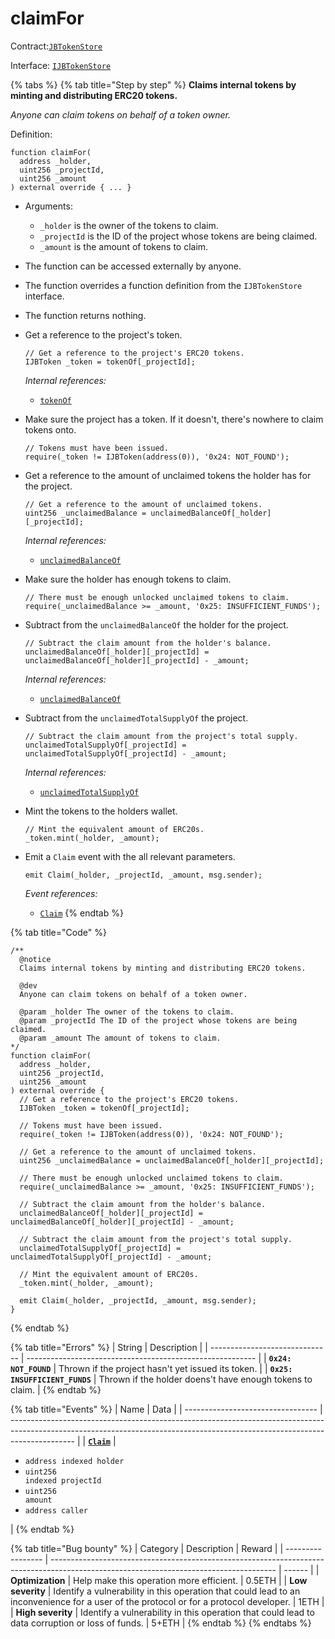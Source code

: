 # claimFor

Contract:[`JBTokenStore`](../)​‌

Interface: [`IJBTokenStore`](../../../interfaces/ijbtokenstore.md)

{% tabs %}
{% tab title="Step by step" %}
**Claims internal tokens by minting and distributing ERC20 tokens.**

_Anyone can claim tokens on behalf of a token owner._

Definition:

```solidity
function claimFor(
  address _holder,
  uint256 _projectId,
  uint256 _amount
) external override { ... }
```

* Arguments:
  * `_holder` is the owner of the tokens to claim.
  * `_projectId` is the ID of the project whose tokens are being claimed.
  * `_amount` is the amount of tokens to claim.
* The function can be accessed externally by anyone.
* The function overrides a function definition from the `IJBTokenStore` interface.
* The function returns nothing.
*   Get a reference to the project's token.

    ```solidity
    // Get a reference to the project's ERC20 tokens.
    IJBToken _token = tokenOf[_projectId];
    ```

    _Internal references:_

    * [`tokenOf`](../properties/tokenof.md)
*   Make sure the project has a token. If it doesn't, there's nowhere to claim tokens onto.

    ```solidity
    // Tokens must have been issued.
    require(_token != IJBToken(address(0)), '0x24: NOT_FOUND');
    ```
*   Get a reference to the amount of unclaimed tokens the holder has for the project.

    ```solidity
    // Get a reference to the amount of unclaimed tokens.
    uint256 _unclaimedBalance = unclaimedBalanceOf[_holder][_projectId];
    ```

    _Internal references:_

    * [`unclaimedBalanceOf`](../properties/unclaimedbalanceof.md)
*   Make sure the holder has enough tokens to claim.

    ```solidity
    // There must be enough unlocked unclaimed tokens to claim.
    require(_unclaimedBalance >= _amount, '0x25: INSUFFICIENT_FUNDS');
    ```
*   Subtract from the `unclaimedBalanceOf` the holder for the project.

    ```solidity
    // Subtract the claim amount from the holder's balance.
    unclaimedBalanceOf[_holder][_projectId] = unclaimedBalanceOf[_holder][_projectId] - _amount;
    ```

    _Internal references:_

    * [`unclaimedBalanceOf`](../properties/unclaimedbalanceof.md)
*   Subtract from the `unclaimedTotalSupplyOf` the project.

    ```solidity
    // Subtract the claim amount from the project's total supply.
    unclaimedTotalSupplyOf[_projectId] = unclaimedTotalSupplyOf[_projectId] - _amount;
    ```

    _Internal references:_

    * [`unclaimedTotalSupplyOf`](../properties/unclaimedtotalsupplyof.md)
*   Mint the tokens to the holders wallet.

    ```solidity
    // Mint the equivalent amount of ERC20s.
    _token.mint(_holder, _amount);
    ```
*   Emit a `Claim` event with the all relevant parameters.

    ```solidity
    emit Claim(_holder, _projectId, _amount, msg.sender);
    ```

    _Event references:_

    * [`Claim`](../events/claim.md)
{% endtab %}

{% tab title="Code" %}
```solidity
/**
  @notice 
  Claims internal tokens by minting and distributing ERC20 tokens.

  @dev
  Anyone can claim tokens on behalf of a token owner.

  @param _holder The owner of the tokens to claim.
  @param _projectId The ID of the project whose tokens are being claimed.
  @param _amount The amount of tokens to claim.
*/
function claimFor(
  address _holder,
  uint256 _projectId,
  uint256 _amount
) external override {
  // Get a reference to the project's ERC20 tokens.
  IJBToken _token = tokenOf[_projectId];

  // Tokens must have been issued.
  require(_token != IJBToken(address(0)), '0x24: NOT_FOUND');

  // Get a reference to the amount of unclaimed tokens.
  uint256 _unclaimedBalance = unclaimedBalanceOf[_holder][_projectId];

  // There must be enough unlocked unclaimed tokens to claim.
  require(_unclaimedBalance >= _amount, '0x25: INSUFFICIENT_FUNDS');

  // Subtract the claim amount from the holder's balance.
  unclaimedBalanceOf[_holder][_projectId] = unclaimedBalanceOf[_holder][_projectId] - _amount;

  // Subtract the claim amount from the project's total supply.
  unclaimedTotalSupplyOf[_projectId] = unclaimedTotalSupplyOf[_projectId] - _amount;

  // Mint the equivalent amount of ERC20s.
  _token.mint(_holder, _amount);

  emit Claim(_holder, _projectId, _amount, msg.sender);
}
```
{% endtab %}

{% tab title="Errors" %}
| String                         | Description                                               |
| ------------------------------ | --------------------------------------------------------- |
| **`0x24: NOT_FOUND`**          | Thrown if the project hasn't yet issued its token.        |
| **`0x25: INSUFFICIENT_FUNDS`** | Thrown if the holder doens't have enough tokens to claim. |
{% endtab %}

{% tab title="Events" %}
| Name                              | Data                                                                                                                                                                         |
| --------------------------------- | ---------------------------------------------------------------------------------------------------------------------------------------------------------------------------- |
| [**`Claim`**](../events/claim.md) | <ul><li><code>address indexed holder</code></li><li><code>uint256 indexed projectId</code></li><li><code>uint256 amount</code></li><li><code>address caller</code></li></ul> |
{% endtab %}

{% tab title="Bug bounty" %}
| Category          | Description                                                                                                                            | Reward |
| ----------------- | -------------------------------------------------------------------------------------------------------------------------------------- | ------ |
| **Optimization**  | Help make this operation more efficient.                                                                                               | 0.5ETH |
| **Low severity**  | Identify a vulnerability in this operation that could lead to an inconvenience for a user of the protocol or for a protocol developer. | 1ETH   |
| **High severity** | Identify a vulnerability in this operation that could lead to data corruption or loss of funds.                                        | 5+ETH  |
{% endtab %}
{% endtabs %}

